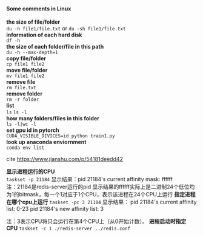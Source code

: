 #### Some comments in Linux

**the size of file/folder**   
  `du -h file1/file.txt` or `du -sh file1/file.txt`      
**information of each hard disk**   
  `df -h`      
**the size of each folder/file in this path**  
  `du -h --max-depth=1`  
**copy file/folder**   
  `cp file1 file2`    
**move file/folder**   
  `mv file1 file2`    
**remove file**   
  `rm file.txt`    
**remove folder**   
  `rm -r folder`    
**list**   
  `ls` `ls -l`    
**how many folders/files in this folder**   
  `ls -l|wc -l`    
**set gpu id in pytorch**   
  `CUDA_VISIBLE_DIVICES=id python train1.py`    
**look up anaconda enviornment**  
  `conda env list`

  cite https://www.jianshu.com/p/54181deedd42
  
  **显示进程运行的CPU**  
  `taskset -p 21184`
  显示结果：pid 21184's current affinity mask: ffffff  
注：21184是redis-server运行的pid
      显示结果的ffffff实际上是二进制24个低位均为1的bitmask，每一个1对应于1个CPU，表示该进程在24个CPU上运行
  **指定进程在哪个cpu上运行**
  `taskset -pc 3 21184`
显示结果：
pid 21184's current affinity list: 0-23
pid 21184's new affinity list: 3

注：3表示CPU将只会运行在第4个CPU上（从0开始计数）。
**进程启动时指定CPU**
`taskset -c 1 ./redis-server ../redis.conf` 
